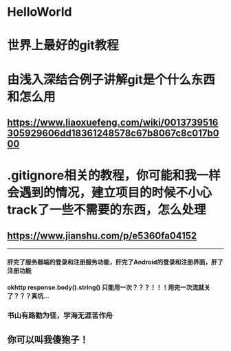 # HelloWorld

# 世界上最好的git教程
# 由浅入深结合例子讲解git是个什么东西和怎么用
## https://www.liaoxuefeng.com/wiki/0013739516305929606dd18361248578c67b8067c8c017b000
# .gitignore相关的教程，你可能和我一样会遇到的情况，建立项目的时候不小心track了一些不需要的东西，怎么处理
## https://www.jianshu.com/p/e5360fa04152
---
#### 肝完了服务器端的登录和注册服务功能，肝完了Android的登录和注册界面，肝了注册功能
#### okhttp response.body().string() 只能用一次？？？！！！用完一次流就关了？？？真坑...
### 书山有路勤为径，学海无涯苦作舟
## **你可以叫我傻狍子！**
